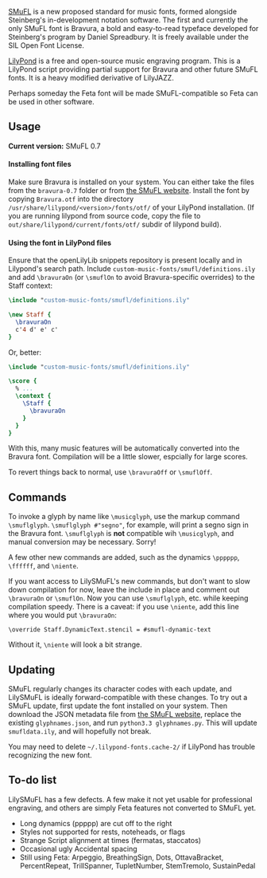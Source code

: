 [SMuFL](http://smufl.org/) is a new proposed standard for music fonts, formed alongside Steinberg's in-development notation software. The first and currently the only SMuFL font is Bravura, a bold and easy-to-read typeface developed for Steinberg's program by Daniel Spreadbury. It is freely available under the SIL Open Font License.

[LilyPond](http://lilypond.org/) is a free and open-source music engraving program. This is a LilyPond script providing partial support for Bravura and other future SMuFL fonts. It is a heavy modified derivative of LilyJAZZ.

Perhaps someday the Feta font will be made SMuFL-compatible so Feta can be used in other software.

## Usage ##

**Current version:** SMuFL 0.7

#### Installing font files ####

Make sure Bravura is installed on your system.  You can either take the files from the `bravura-0.7` folder or from
[the SMuFL website](http://www.smufl.org/fonts/).  Install the font by copying `Bravura.otf` into the directory `/usr/share/lilypond/<version>/fonts/otf/` of your LilyPond installation.  (If you are running lilypond
from source code, copy the file to `out/share/lilypond/current/fonts/otf/` subdir of lilypond build).


#### Using the font in LilyPond files ####

Ensure that the openLilyLib snippets repository is present locally and in Lilypond's search path.
Include `custom-music-fonts/smufl/definitions.ily` and add `\bravuraOn` (or `\smuflOn` to avoid Bravura-specific overrides) to the Staff context:

```lilypond
\include "custom-music-fonts/smufl/definitions.ily"

\new Staff {
  \bravuraOn
  c'4 d' e' c'
}
```

Or, better:

```lilypond
\include "custom-music-fonts/smufl/definitions.ily"

\score {
  % ...
  \context {
    \Staff {
      \bravuraOn
    }
  }
}
```

With this, many music features will be automatically converted into the Bravura font. Compilation will be a little slower, espcially for large scores.

To revert things back to normal, use `\bravuraOff` or `\smuflOff`.

## Commands ##

To invoke a glyph by name like `\musicglyph`, use the markup command `\smuflglyph`. `\smuflglyph #"segno"`, for example, will print a segno sign in the Bravura font. `\smuflglyph` is **not** compatible wih `\musicglyph`, and manual conversion may be necessary. Sorry!

A few other new commands are added, such as the dynamics `\pppppp`, `\ffffff`, and `\niente`.

If you want access to LilySMuFL's new commands, but don't want to slow down compilation for now, leave the include in place and comment out `\bravuraOn` or `\smuflOn`. Now you can use `\smuflglyph`, etc. while keeping compilation speedy. There is a caveat: if you use `\niente`, add this line where you would put `\bravuraOn`:

    \override Staff.DynamicText.stencil = #smufl-dynamic-text

Without it, `\niente` will look a bit strange.

## Updating ##

SMuFL regularly changes its character codes with each update, and LilySMuFL is ideally forward-compatible with these changes. To try out a SMuFL update, first update the font installed on your system. Then download the JSON metadata file from [the SMuFL website](http://www.smufl.org/download/), replace the existing `glyphnames.json`, and run `python3.3 glyphnames.py`. This will update `smufldata.ily`, and will hopefully not break.

You may need to delete `~/.lilypond-fonts.cache-2/` if LilyPond has trouble recognizing the new font.

## To-do list ##

LilySMuFL has a few defects. A few make it not yet usable for professional engraving, and others are simply Feta features not converted to SMuFL yet.

 * Long dynamics (ppppp) are cut off to the right
 * Styles not supported for rests, noteheads, or flags
 * Strange Script alignment at times (fermatas, staccatos)
 * Occasional ugly Accidental spacing
 * Still using Feta: Arpeggio, BreathingSign, Dots, OttavaBracket, PercentRepeat, TrillSpanner, TupletNumber, StemTremolo, SustainPedal
